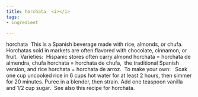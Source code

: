 ```yaml
---
title: horchata  <i></i>
tags:
- ingredient

---
```

horchata  This is a Spanish beverage made with rice, almonds, or chufa.   Horchatas sold in markets are often flavored with chocolate, cinnamon, or fruit.  Varieties:  Hispanic stores often carry almond horchata = horchata de almendra, chufa horchata = horchata de chufa,  the traditional Spanish version, and rice horchata = horchata de arroz.  To make your own:   Soak one cup uncooked rice in 6 cups hot water for at least 2 hours, then simmer for 20 minutes. Puree in a blender, then strain. Add one teaspoon vanilla and 1/2 cup sugar.  See also this recipe for horchata.
